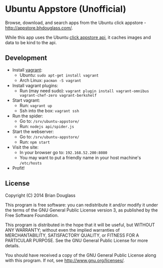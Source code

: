 # Ubuntu Appstore (Unofficial) #

Browse, download, and search apps from the Ubuntu click appstore - <http://appstore.bhdouglass.com/>.

While this app uses the Ubuntu [click appstore api](https://wiki.ubuntu.com/AppStore/Interfaces/ClickPackageIndex),
it caches images and data to be kind to the api.

## Development ##

* Install [vagrant](http://vagrantup.com/):
    * Ubuntu: `sudo apt-get install vagrant`
    * Arch Linux: `pacman -S vagrant`
* Install vagrant plugins:
    * Run (may need sudo): `vagrant plugin install vagrant-omnibus vagrant-chef-zero vagrant-berkshelf`
* Start vagrant:
    * Run: `vagrant up`
    * Ssh into the box: `vagrant ssh`
* Run the spider:
    * Go to: `/srv/ubuntu-appstore/`
    * Run: `nodejs api/spider.js`
* Start the webserver:
    * Go to: `/srv/ubuntu-appstore/`
    * Run: `npm start`
* Visit the site:
    * In your browser go to: `192.168.52.200:8080`
    * You may want to put a friendly name in your host machine's `/etc/hosts`
* Profit!

## License ##

Copyright (C) 2014 Brian Douglass

This program is free software: you can redistribute it and/or modify it under the terms of the GNU General Public License version 3, as published
by the Free Software Foundation.

This program is distributed in the hope that it will be useful, but WITHOUT ANY WARRANTY; without even the implied warranties of MERCHANTABILITY, SATISFACTORY QUALITY, or FITNESS FOR A PARTICULAR PURPOSE.  See the GNU General Public License for more details.

You should have received a copy of the GNU General Public License along with this program.  If not, see <http://www.gnu.org/licenses/>.
